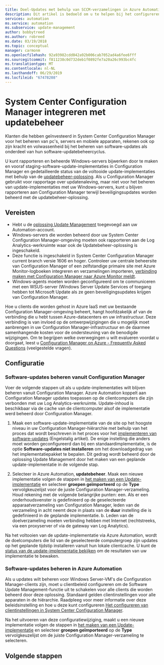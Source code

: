 ```yaml
---
title: Doel-Updates met behulp van SCCM-verzamelingen in Azure Automation - updatebeheer
description: Dit artikel is bedoeld om u te helpen bij het configureren van System Center Configuration Manager met deze oplossing voor het beheren van updates van met SCCM beheerde computers.
services: automation
ms.service: automation
ms.subservice: update-management
author: bobbytreed
ms.author: robreed
ms.date: 03/19/2018
ms.topic: conceptual
manager: carmonm
ms.openlocfilehash: 92a93982cdd042a92b006cab7052ad4a6fee6fff
ms.sourcegitcommit: f811238c0d732deb1f0892fe7a20a26c993bc4fc
ms.translationtype: MT
ms.contentlocale: nl-NL
ms.lasthandoff: 06/29/2019
ms.locfileid: "67478208"
---
```

# <a name="integrate-system-center-configuration-manager-with-update-management"></a>System Center Configuration Manager integreren met updatebeheer

Klanten die hebben geïnvesteerd in System Center Configuration Manager voor het beheren van pc's, servers en mobiele apparaten, rekenen ook op zijn kracht en volwassenheid bij het beheren van software-updates als onderdeel van hun software-updatebeheercyclus.

U kunt rapporteren en beheerde Windows-servers bijwerken door te maken en vooraf staging-software-update-implementaties in Configuration Manager en gedetailleerde status van de voltooide update-implementaties met behulp van de [updatebeheer-oplossing](automation-update-management.md). Als u Configuration Manager gebruikt voor rapportage over updatenaleving, maar niet voor het beheren van update-implementaties met uw Windows-servers, kunt u blijven rapporteren aan Configuration Manager terwijl beveiligingsupdates worden beheerd met de updatebeheer-oplossing.

## <a name="prerequisites"></a>Vereisten

* Hebt u de [oplossing Update Management](automation-update-management.md) toegevoegd aan uw Automation-account.
* Windows-servers die worden beheerd door uw System Center Configuration Manager-omgeving moeten ook rapporteren aan de Log Analytics-werkruimte waar ook de Updatebeheer-oplossing is ingeschakeld.
* Deze functie is ingeschakeld in System Center Configuration Manager current branch versie 1606 en hoger. Controleer uw centrale beheersite van Configuration Manager of een zelfstandige primaire site met Azure Monitor-logboeken integreren en verzamelingen importeren, [verbinding maken met Configuration Manager naar Azure Monitor meldt](../azure-monitor/platform/collect-sccm.md).  
* Windows-agents moeten worden geconfigureerd om te communiceren met een WSUS-server (Windows Server Update Services of toegang hebben tot Microsoft Update als ze geen beveiligingsupdates krijgen van Configuration Manager.   

Hoe u clients die worden gehost in Azure IaaS met uw bestaande Configuration Manager-omgeving beheert, hangt hoofdzakelijk af van de verbinding die u hebt tussen Azure-datacenters en uw infrastructuur. Deze verbinding is van invloed op de ontwerpwijzigingen die u mogelijk moet aanbrengen in uw Configuration Manager-infrastructuur en de daarmee samenhangende kosten voor de ondersteuning van de benodigde wijzigingen. Om te begrijpen welke overwegingen u wilt evalueren voordat u doorgaat, leest u [Configuration Manager on Azure - Frequently Asked Questions](/sccm/core/understand/configuration-manager-on-azure#networking) (veelgestelde vragen).

## <a name="configuration"></a>Configuratie

### <a name="manage-software-updates-from-configuration-manager"></a>Software-updates beheren vanuit Configuration Manager 

Voer de volgende stappen uit als u update-implementaties wilt blijven beheren vanuit Configuration Manager. Azure Automation koppelt aan Configuration Manager updates toepassen op de clientcomputers die zijn verbonden met uw Log Analytics-werkruimte. Update-inhoud is beschikbaar via de cache van de clientcomputer alsof de implementatie werd beheerd door Configuration Manager.

1. Maak een software-update-implementatie van de site op het hoogste niveau in uw Configuration Manager-hiërarchie met behulp van het proces dat wordt beschreven in het proces voor het [implementeren van software-updates](/sccm/sum/deploy-use/deploy-software-updates) (Engelstalig artikel). De enige instelling die anders moet worden geconfigureerd dan bij een standaardimplementatie, is de optie **Software-updates niet installeren** om het downloadgedrag van het implementatiepakket te bepalen. Dit gedrag wordt beheerd door de oplossing Update Management door het maken van een geplande update-implementatie in de volgende stap.

1. Selecteer in Azure Automation, **updatebeheer**. Maak een nieuwe implementatie volgen de stappen in [het maken van een Update-implementatie](automation-tutorial-update-management.md#schedule-an-update-deployment) en selecteer **groepen geïmporteerd** op de **Type** vervolgkeuzelijst voor de juiste Configuration Manager-verzameling. Houd rekening met de volgende belangrijke punten: een. Als er een onderhoudsvenster is gedefinieerd op de geselecteerde apparaatverzameling van Configuration Manager, leden van de verzameling in acht neemt deze in plaats van de **duur** instelling die is gedefinieerd in de geplande implementatie.
    b. Leden van de doelverzameling moeten verbinding hebben met Internet (rechtstreeks, via een proxyserver of via de gateway van Log Analytics).

Na het voltooien van de update-implementatie via Azure Automation, wordt de doelcomputers die lid van de geselecteerde computergroep zijn updates op het geplande tijdstip installeren vanuit hun lokale clientcache. U kunt de [status van de update-implementatie bekijken](automation-tutorial-update-management.md#view-results-of-an-update-deployment) om de resultaten van uw implementatie te bewaken.

### <a name="manage-software-updates-from-azure-automation"></a>Software-updates beheren in Azure Automation

Als u updates wilt beheren voor Windows Server-VM's die Configuration Manager-clients zijn, moet u clientbeleid configureren om de Software Update Management-functie uit te schakelen voor alle clients die worden beheerd door deze oplossing. Standaard gelden clientinstellingen voor alle apparaten in de hiërarchie. Raadpleeg voor meer informatie over deze beleidsinstelling en hoe u deze kunt configureren [Het configureren van clientinstellingen in System Center Configuration Manager](/sccm/core/clients/deploy/configure-client-settings).

Na het uitvoeren van deze configuratiewijziging, maakt u een nieuwe implementatie volgen de stappen in [het maken van een Update-implementatie](automation-tutorial-update-management.md#schedule-an-update-deployment) en selecteer **groepen geïmporteerd** op de **Type** vervolgkeuzelijst om de juiste Configuration Manager-verzameling te selecteren.

## <a name="next-steps"></a>Volgende stappen

